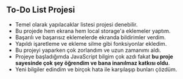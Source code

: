 ## To-Do List Projesi
- Temel olarak yapılacaklar listesi projesi denebilir.
- Bu projede hem ekrana hem local storage'a eklemeler yaptım.
- Başarılı ve başarısız eklemelerde ekranda bildirimler verdim.
- Yapıldı işaretleme ve ekleme silme gibi fonksiyonlar ekledim.
- Bu projeyi yaparken çok zorlandım ve uzun zamanımı aldı. 
- Projeye başladığımda JavaScript bilgim çok azdı fakat **bu proje sayesinde çok şey öğrendim ve bana inanılmaz katkısı oldu**.
- Yeni bilgiler edindim ve birçok hata ile karşılaşıp bunları çözdüm.